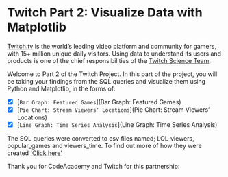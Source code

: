 # Twitch Part 2: Visualize Data with Matplotlib

[Twitch.tv](www.twitch.tv) is the world’s leading video platform and community for gamers, with 15+ million unique daily visitors. Using data to understand its users and products is one of the chief responsibilities of the [Twitch Science Team](https://science.twitch.tv/).

Welcome to Part 2 of the Twitch Project. In this part of the project, you will be taking your findings from the SQL queries and visualize them using Python and Matplotlib, in the forms of:

- [x] [`Bar Graph: Featured Games`](Bar Graph: Featured Games)  
- [x] [`Pie Chart: Stream Viewers’ Locations`](Pie Chart: Stream Viewers’ Locations) 
- [x] [`Line Graph: Time Series Analysis`](Line Graph: Time Series Analysis) 

The SQL queries were converted to csv files named; LOL_viewers, popular_games and viewers_time. To find out more of how they were created ['Click here']('https://github.com/JeffreyNgugi/CodeAcademy_Projects/tree/master/SQL/Twitch%20Project')

Thank you for CodeAcademy and Twitch for this partnership:
